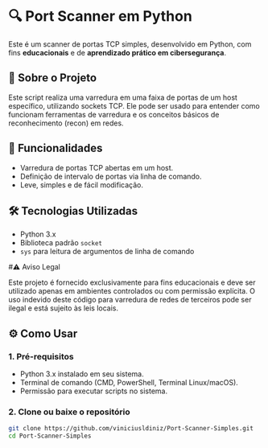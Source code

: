 # 🔍 Port Scanner em Python

Este é um scanner de portas TCP simples, desenvolvido em Python, com fins **educacionais** e de **aprendizado prático em cibersegurança**.

## 🧠 Sobre o Projeto

Este script realiza uma varredura em uma faixa de portas de um host específico, utilizando sockets TCP. Ele pode ser usado para entender como funcionam ferramentas de varredura e os conceitos básicos de reconhecimento (recon) em redes.

## 🚀 Funcionalidades

- Varredura de portas TCP abertas em um host.
- Definição de intervalo de portas via linha de comando.
- Leve, simples e de fácil modificação.

## 🛠️ Tecnologias Utilizadas

- Python 3.x
- Biblioteca padrão `socket`
- `sys` para leitura de argumentos de linha de comando


#⚠️ Aviso Legal

Este projeto é fornecido exclusivamente para fins educacionais e deve ser utilizado apenas em ambientes controlados ou com permissão explícita.
O uso indevido deste código para varredura de redes de terceiros pode ser ilegal e está sujeito às leis locais.


## ⚙️ Como Usar

### 1. Pré-requisitos

- Python 3.x instalado em seu sistema.
- Terminal de comando (CMD, PowerShell, Terminal Linux/macOS).
- Permissão para executar scripts no sistema.

### 2. Clone ou baixe o repositório

```bash
git clone https://github.com/viniciusldiniz/Port-Scanner-Simples.git
cd Port-Scanner-Simples



